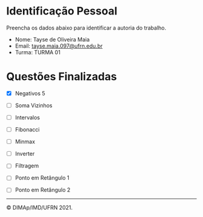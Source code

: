 ﻿# Identificação Pessoal

Preencha os dados abaixo para identificar a autoria do trabalho.

- Nome: Tayse de Oliveira Maia
- Email: tayse.maia.097@ufrn.edu.br
- Turma: TURMA 01

# Questões Finalizadas

- [x] Negativos 5
- [ ] Soma Vizinhos
- [ ] Intervalos
- [ ] Fibonacci
- [ ] Minmax
- [ ] Inverter
- [ ] Filtragem
- [ ] Ponto em Retângulo 1
- [ ] Ponto em Retângulo 2


--------
&copy; DIMAp/IMD/UFRN 2021.
